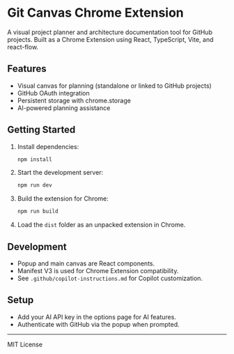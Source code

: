 # Git Canvas Chrome Extension

A visual project planner and architecture documentation tool for GitHub projects. Built as a Chrome Extension using React, TypeScript, Vite, and react-flow.

## Features
- Visual canvas for planning (standalone or linked to GitHub projects)
- GitHub OAuth integration
- Persistent storage with chrome.storage
- AI-powered planning assistance

## Getting Started

1. Install dependencies:
   ```bash
   npm install
   ```
2. Start the development server:
   ```bash
   npm run dev
   ```
3. Build the extension for Chrome:
   ```bash
   npm run build
   ```
4. Load the `dist` folder as an unpacked extension in Chrome.

## Development
- Popup and main canvas are React components.
- Manifest V3 is used for Chrome Extension compatibility.
- See `.github/copilot-instructions.md` for Copilot customization.

## Setup
- Add your AI API key in the options page for AI features.
- Authenticate with GitHub via the popup when prompted.

---
MIT License
